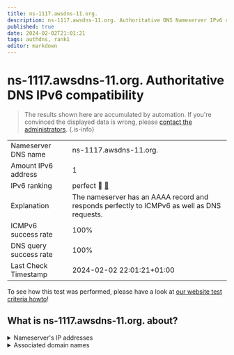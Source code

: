 ```yaml
---
title: ns-1117.awsdns-11.org.
description: ns-1117.awsdns-11.org. Authoritative DNS Nameserver IPv6 compatibility
published: true
date: 2024-02-02T21:01:21
tags: authdns, rank1
editor: markdown
---
```


# ns-1117.awsdns-11.org. Authoritative DNS IPv6 compatibility

> The results shown here are accumulated by automation. If you're convinced the displayed data is wrong, please [contact the administrators](/howto/chat). 
{.is-info}




|   |   |
| - | - |
| Nameserver DNS name | ns-1117.awsdns-11.org.
| Amount IPv6 address | 1
| IPv6 ranking | perfect :1st_place_medal: [🔗](/howto/ranking) |
| Explanation | The nameserver has an AAAA record and responds perfectly to ICMPv6 as well as DNS requests. |
| ICMPv6 success rate | 100%|
| DNS query success rate | 100% |
| Last Check Timestamp | 2024-02-02 22:01:21+01:00 |

To see how this test was performed, please have a look at [our website test criteria howto](/howto/testcriteria/authdns)!


## What is ns-1117.awsdns-11.org. about?




<details>
<summary>Nameserver's IP addresses</summary>

2600:9000:5304:5d00::1

</details>



<details>
<summary>Associated domain names</summary>

duolingo.com

</details>
